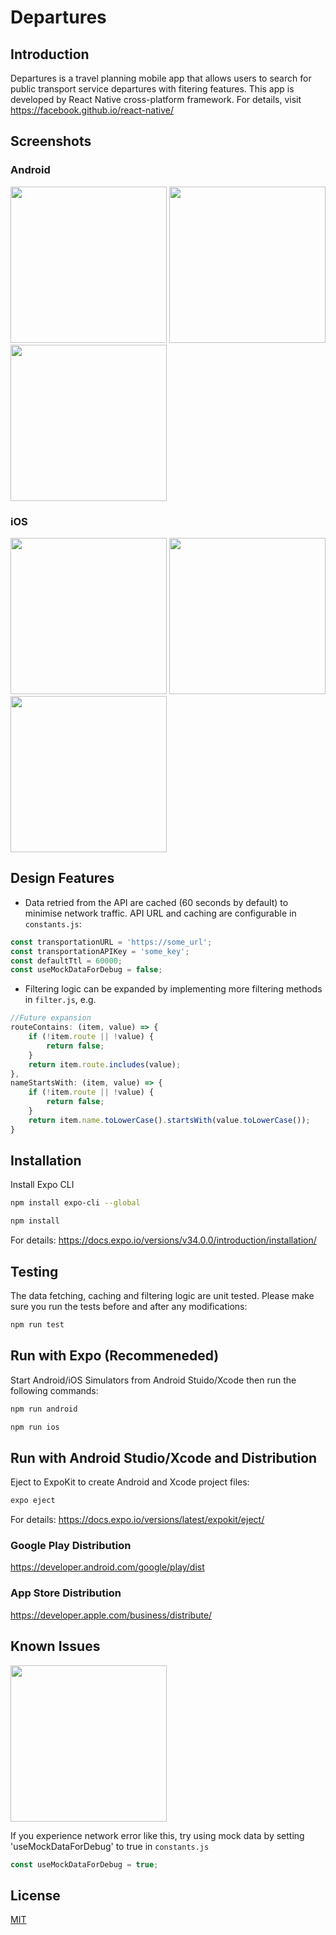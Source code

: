 # Departures

## Introduction
Departures is a travel planning mobile app that allows users to search for public transport service departures with fitering features. This app is developed by React Native cross-platform framework. For details, visit https://facebook.github.io/react-native/


## Screenshots
### Android
<img src="screenshots/android/home.png" width="250"> <img src="screenshots/android/date_picker.png" width="250"> <img src="screenshots/android/map_marker.png" width="250">

### iOS
<img src="screenshots/ios/home.png" width="250"> <img src="screenshots/ios/date_picker.png" width="250"> <img src="screenshots/ios/map_marker.png" width="250">

## Design Features
- Data retried from the API are cached (60 seconds by default) to minimise network traffic. API URL and caching are configurable in `constants.js`:
```javascript
const transportationURL = 'https://some_url';
const transportationAPIKey = 'some_key';
const defaultTtl = 60000;
const useMockDataForDebug = false;
```

- Filtering logic can be expanded by implementing more filtering methods in `filter.js`, e.g.
```javascript
//Future expansion
routeContains: (item, value) => {
    if (!item.route || !value) {
        return false;
    }
    return item.route.includes(value); 
},
nameStartsWith: (item, value) => {
    if (!item.route || !value) {
        return false;
    }
    return item.name.toLowerCase().startsWith(value.toLowerCase());
}
```

## Installation

Install Expo CLI

```bash
npm install expo-cli --global
```

```bash
npm install
```
For details: https://docs.expo.io/versions/v34.0.0/introduction/installation/

## Testing
The data fetching, caching and filtering logic are unit tested. Please make sure you run the tests before and after any modifications:

```bash
npm run test
```

## Run with Expo (Recommeneded)

Start Android/iOS Simulators from Android Stuido/Xcode then run the following commands:

```bash
npm run android
```

```bash
npm run ios
```

## Run with Android Studio/Xcode and Distribution

Eject to ExpoKit to create Android and Xcode project files:

```bash
expo eject
```
For details: https://docs.expo.io/versions/latest/expokit/eject/

### Google Play Distribution
https://developer.android.com/google/play/dist

### App Store Distribution
https://developer.apple.com/business/distribute/


## Known Issues

<img src="screenshots/ios/error.png" width="250">

If you experience network error like this, try using mock data by setting 'useMockDataForDebug' to true in `constants.js`
```javascript
const useMockDataForDebug = true;
```

## License
[MIT](https://choosealicense.com/licenses/mit/)
